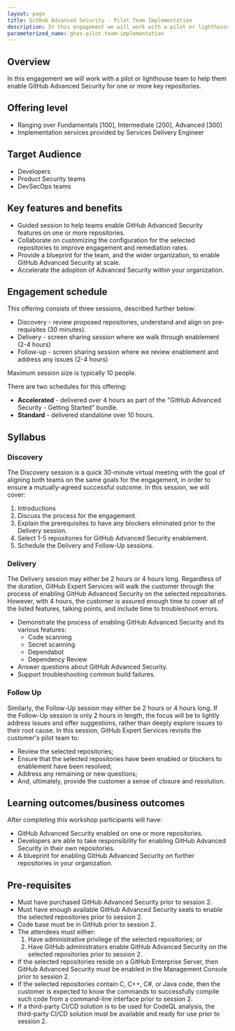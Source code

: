 ```yaml
---
layout: page
title: GitHub Advanced Security - Pilot Team Implementation
description: In this engagement we will work with a pilot or lighthouse team to help them enable GitHub Advanced Security for one or more key repositories.
parameterized_name: ghas-pilot-team-implementation
---
```


## Overview

In this engagement we will work with a pilot or lighthouse team to help them enable GitHub Advanced Security for one or more key repositories.

## Offering level

- Ranging over Fundamentals [100], Intermediate [200], Advanced [300]
- Implementation services provided by Services Delivery Engineer

## Target Audience

- Developers
- Product Security teams
- DevSecOps teams

## Key features and benefits

- Guided session to help teams enable GitHub Advanced Security features on one or more repositories.
- Collaborate on customizing the configuration for the selected repositories to improve engagement and remediation rates.
- Provide a blueprint for the team, and the wider organization, to enable GitHub Advanced Security at scale.
- Accelerate the adoption of Advanced Security within your organization.

## Engagement schedule

This offering consists of three sessions, described further below:

- Discovery - review proposed repositories, understand and align on pre-requisites (30 minutes).
- Delivery - screen sharing session where we walk through enablement (2-4 hours)
- Follow-up - screen sharing session where we review enablement and address any issues (2-4 hours)

Maximum session size is typically 10 people.

There are two schedules for this offering:

- **Accelerated** - delivered over 4 hours as part of the "GitHub Advanced Security - Getting Started" bundle.
- **Standard** - delivered standalone over 10 hours.

## Syllabus

### Discovery

The Discovery session is a quick 30-minute virtual meeting with the goal of aligning both teams on the same goals for the engagement, in order to ensure a mutually-agreed successful outcome. In this session, we will cover:

1. Introductions
2. Discuss the process for the engagement.
3. Explain the prerequisites to have any blockers eliminated prior to the Delivery session.
4. Select 1-5 repositories for GitHub Advanced Security enablement.
5. Schedule the Delivery and Follow-Up sessions.

### Delivery

The Delivery session may either be 2 hours or 4 hours long. Regardless of the duration, GitHub Expert Services will walk the customer through the process of enabling GitHub Advanced Security on the selected repositories. However, with 4 hours, the customer is assured enough time to cover all of the listed features, talking points, and include time to troubleshoot errors.

- Demonstrate the process of enabling GitHub Advanced Security and its various features:
  - Code scanning
  - Secret scanning
  - Dependabot
  - Dependency Review
- Answer questions about GitHub Advanced Security.
- Support troubleshooting common build failures.

### Follow Up

Similarly, the Follow-Up session may either be 2 hours or 4 hours long. If the Follow-Up session is only 2 hours in length, the focus will be to lightly address issues and offer suggestions, rather than deeply explore issues to their root cause. In this session, GitHub Expert Services revisits the customer's pilot team to:

- Review the selected repositories;
- Ensure that the selected repositories have been enabled or blockers to enablement have been resolved;
- Address any remaining or new questions;
- And, ultimately, provide the customer a sense of closure and resolution.

## Learning outcomes/business outcomes

After completing this workshop participants will have:

- GitHub Advanced Security enabled on one or more repositories.
- Developers are able to take responsibility for enabling GitHub Advanced Security in their own repositories.
- A blueprint for enabling GitHub Advanced Security on further repositories in your organization.

## Pre-requisites

- Must have purchased GitHub Advanced Security prior to session 2.
- Must have enough available GitHub Advanced Security seats to enable the selected repositories prior to session 2.
- Code base must be in GitHub prior to session 2.
- The attendees must either:
  1. Have administrative privilege of the selected repositories; or
  2. Have GitHub administrators enable GitHub Advanced Security on the selected repositories prior to session 2.
- If the selected repositories reside on a GitHub Enterprise Server, then GitHub Advanced Security must be enabled in the Management Console prior to session 2.
- If the selected repositories contain C, C++, C#, or Java code, then the customer is expected to know the commands to successfully compile such code from a command-line interface prior to session 2.
- If a third-party CI/CD solution is to be used for CodeQL analysis, the third-party CI/CD solution must be available and ready for use prior to session 2.

